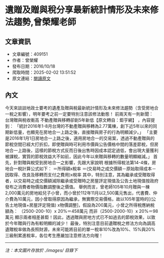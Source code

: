 # 遺贈及贈與稅分享最新統計情形及未來修法趨勢,曾榮耀老師

## 文章資訊
- 文章編號：409151
- 作者：曾榮耀
- 發布日期：2016/10/18
- 爬取時間：2025-02-02 13:51:52
- 原文連結：[閱讀原文](https://real-estate.get.com.tw/Columns/detail.aspx?no=409151)

## 內文
今天來談談地政士要考的遺產及贈與稅最新統計情形及未來修法趨勢（含受房地合一稅之影響），明年要考之前一定要特別注意該修法動態！
前兩天有一則新聞：
台灣贈與稅收衝高 不動產贈與移轉卻創5年新低【原文轉自：鉅亨網】
，內容提到：
「統計2016年1-8月台灣的不動產贈與移轉為2.77萬棟，創下近5年以來的同期新低量，也顯見在房地合一上路之後，直接贈與房子的行為明顯減少。」
「主要是2016年1月1日房地合一上路之後，適用房地合一的交易案，透過不動產贈與的節稅空間已經大打折扣，即使贈與時可利用市價與公告價格中間的落差節稅，但房地合一上路後，這樣的節稅方式反而日後出售時因成本認定過低，會出現大量獲利被課稅，實質的節稅效益大不如前，因此今年以來贈與移轉的數量明顯縮減。」
首先，針對贈與稅受到房地合一之影響，先跟大家說明
根據所得稅法第14-4條，房地合一稅計算公式如下：
＝所得額x稅率
＝(交易時之成交價額－原始取得成本－因取得、改良及移轉而支付之費用)x稅率
其中，特別注意，其為繼承或受贈取得者，以交易時之成交價額減除繼承或受贈時之房屋評定現值及公告土地現值按政府發布之消費者物價指數調整後之價值。
舉例而言，曾老師105年10月贈與一棟2,000萬元的房地給兒子小曾，而小曾於112年11月以2,500萬元售出，代書費、仲介費為10萬元，因小曾取得原因為繼承，無實際交易價格，故以105年當時的[(公告土地現值+房屋評定現值) x物價調整]，假設為200萬元，小曾之所得稅應納稅額為：
（2500-200-10）x 20%＝458萬元
而非（2500-2000-10）x 20%＝98萬元
顯示兩者相差甚鉅！因此，透過贈與房地方式已不如過去的節稅效果，以致於今年贈與行為有較明顯的減少！
最後，特別注意目前遺贈稅之修法方向為調高遺贈稅率做為長照財源，未來可能將目前的單一稅率10%改為10%、15%與20%三級制累進稅率，各位考生應嚴加注意修法方向喔！

---
*注：本文圖片存放於 ./images/ 目錄下*
